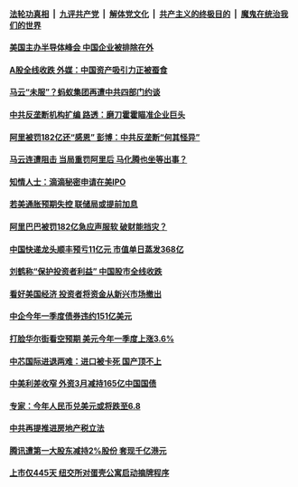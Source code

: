 

####  [法轮功真相](../../../../basic/blob/master/README.md?t=04132202) &nbsp;|&nbsp; [九评共产党](../../../../9ping.md/blob/master/README.md?t=04132202) &nbsp;|&nbsp; [解体党文化](../../../../jtdwh.md/blob/master/README.md?t=04132202)  &nbsp;|&nbsp; [共产主义的终极目的](../../../../gczydzjmd.md/blob/master/README.md?t=04132202) &nbsp;|&nbsp; [魔鬼在统治我们的世界](../../../../mgztzwmdsj.md/blob/master/README.md?t=04132202) 

#### [美国主办半导体峰会 中国企业被排除在外](../pages/soh7/494486.md?t=04132202) 
#### [A股全线收跌 外媒：中国资产吸引力正被蚕食](../pages/soh7/494297.md?t=04132202) 
#### [马云“未服”？蚂蚁集团再遭中共四部门约谈 ](../pages/soh7/494288.md?t=04132202) 
#### [中共反垄断机构扩编 路透：磨刀霍霍瞄准企业巨头](../pages/soh7/494261.md?t=04132202) 
#### [阿里被罚182亿还“感恩”  彭博：中共反垄断“何其怪异”](../pages/soh7/494255.md?t=04132202) 
#### [马云连遭阻击 当局重罚阿里后 马化腾也坐等出事？](../pages/soh7/493883.md?t=04132202) 
#### [知情人士：滴滴秘密申请在美IPO](../pages/soh7/493802.md?t=04132202) 
#### [若美通胀预期失控 联储局或提前加息](../pages/soh7/493598.md?t=04132202) 
#### [阿里巴巴被罚182亿急应声服软 破财能挡灾？](../pages/soh7/493547.md?t=04132202) 
#### [中国快递龙头顺丰预亏11亿元  市值单日蒸发368亿](../pages/soh7/493445.md?t=04132202) 
#### [刘鹤称“保护投资者利益” 中国股市全线收跌](../pages/soh7/493433.md?t=04132202) 
#### [看好美国经济 投资者将资金从新兴市场撤出](../pages/soh7/493400.md?t=04132202) 
#### [中企今年一季度债券违约151亿美元](../pages/soh7/493391.md?t=04132202) 
#### [打脸华尔街看空预期 美元今年一季度上涨3.6%](../pages/soh7/493037.md?t=04132202) 
#### [中芯国际进退两难：进口被卡死 国产顶不上](../pages/soh7/493031.md?t=04132202) 
#### [中美利差收窄 外资3月减持165亿中国国债](../pages/soh7/493025.md?t=04132202) 
#### [专家：今年人民币兑美元或将跌至6.8](../pages/soh7/493010.md?t=04132202) 
#### [中共再提推进房地产税立法](../pages/soh7/492677.md?t=04132202) 
#### [腾讯遭第一大股东减持2%股份 套现千亿港元](../pages/soh7/492671.md?t=04132202) 
#### [上市仅445天 纽交所对蛋壳公寓启动摘牌程序](../pages/soh7/492659.md?t=04132202) 
